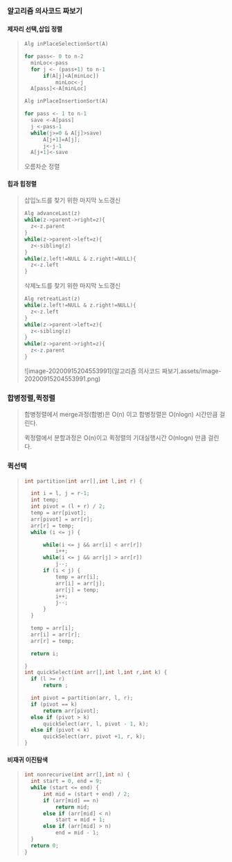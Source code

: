### 알고리즘 의사코드 짜보기

#### 제자리 선택,삽입 정렬

>```c
>Alg inPlaceSelectionSort(A)
>
>for pass<- 0 to n-2
>	minLoc<-pass
>	for j <- (pass+1) to n-1
>		if(A[j]<A[minLoc])
>			minLoc<-j
>	A[pass]<-A[minLoc]
>```
>
>```c
>Alg inPlaceInsertionSort(A)
>
>for pass <- 1 to n-1
>	save <-A[pass]
>	j <-pass-1
>	while(j>=0 & A[j]>save)
>		A[j+1]=A[j];
>		j<-j-1
>	A[j+1]<-save
>```
>
>오름차순 정렬

#### 힙과 힙정렬

>
>
>삽입노드를 찾기 위한 마지막 노드갱신
>
>```c
>Alg advanceLast(z)
>while(z->parent->right=z){
>	z<-z.parent	
>}
>while(z->parent->left=z){
>	z<-sibling(z)
>}
>while(z.left!=NULL & z.right!=NULL){
>	z<-z.left
>}
>
>
>```
>
>삭제노드를 찾기 위한 마지막 노드갱신
>
>```c
>Alg retreatLast(z)
>while(z.left!=NULL & z.right!=NULL){
>	z<-z.left
>}    
>while(z->parent->left=z){
>	z<-sibling(z)
>}
>while(z->parent->right=z){
>	z<-z.parent	
>}
>
>```
>
>![image-20200915204553991](알고리즘 의사코드 짜보기.assets/image-20200915204553991.png)
>

### 합병정렬,퀵정렬

>합병정렬에서 merge과정(합병)은 O(n) 이고 합병정렬은 O(nlogn) 시간만큼 걸린다.
>
>퀵정렬에서 분할과정은 O(n)이고 퀵정렬의 기대실행시간 O(nlogn) 만큼 걸린다. 

### 퀵선택

>```c
>int partition(int arr[],int l,int r) {
>
>	int i = l, j = r-1;
>	int temp;
>	int pivot = (l + r) / 2;
>	temp = arr[pivot];
>	arr[pivot] = arr[r];
>	arr[r] = temp;
>	while (i <= j) {
>
>		while(i <= j && arr[i] < arr[r])
>			i++;
>		while(i <= j && arr[j] > arr[r])
>			j--;
>		if (i < j) {
>			temp = arr[i];
>			arr[i] = arr[j];
>			arr[j] = temp;
>			i++; 
>			j--;
>		}
>	}
>
>	temp = arr[i];
>	arr[i] = arr[r];
>	arr[r] = temp;
>
>	return i;
>
>}
>int quickSelect(int arr[],int l,int r,int k) {
>	if (l >= r)
>		return ;
>
>	int pivot = partition(arr, l, r);
>	if (pivot == k)
>		return arr[pivot];
>	else if (pivot > k)
>		quickSelect(arr, l, pivot - 1, k);
>	else if (pivot < k)
>		quickSelect(arr, pivot +1, r, k);
>}
>```

#### 비재귀 이진탐색

>```c
>int nonrecurive(int arr[],int n) {
>	int start = 0, end = 9;
>	while (start <= end) {
>		int mid = (start + end) / 2;
>		if (arr[mid] == n)
>			return mid;
>		else if (arr[mid] < n)
>			start = mid + 1;
>		else if (arr[mid] > n)
>			end = mid - 1;
>	}
>	return 0;
>}
>```
>
>